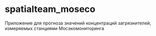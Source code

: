 # spatialteam_moseco
Приложение для прогноза значений концентраций загрязнителей, измеряемых станциями Мосэкомониторинга
